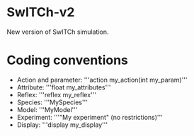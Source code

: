 # SwITCh-v2
New version of SwITCh simulation.

# Coding conventions
 - Action and parameter: '''action my_action(int my_param)'''
 - Attribute: '''float my_attributes'''
 - Reflex: '''reflex my_reflex'''
 - Species: '''MySpecies'''
 - Model: '''MyModel'''
 - Experiment: '''"My experiment" (no restrictions)'''
 - Display: '''display my_display'''
 